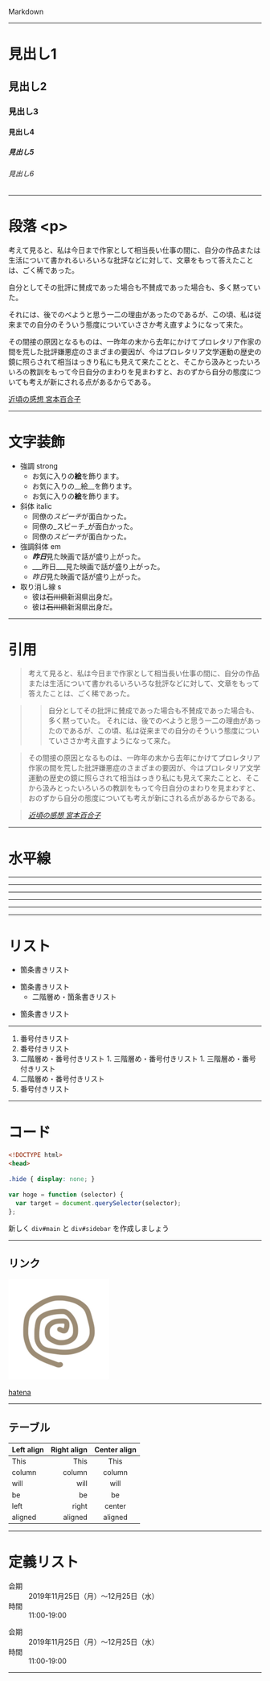 Markdown

---

# 見出し1

## 見出し2

### 見出し3

#### 見出し4

##### 見出し5

###### 見出し6

---

# 段落 \<p>

考えて見ると、私は今日まで作家として相当長い仕事の間に、自分の作品または生活について書かれるいろいろな批評などに対して、文章をもって答えたことは、ごく稀であった。

自分としてその批評に賛成であった場合も不賛成であった場合も、多く黙っていた。

それには、後でのべようと思う一二の理由があったのであるが、この頃、私は従来までの自分のそういう態度についていささか考え直すようになって来た。

その間接の原因となるものは、一昨年の末から去年にかけてプロレタリア作家の間を荒した批評嫌悪症のさまざまの要因が、今はプロレタリア文学運動の歴史の鏡に照らされて相当はっきり私にも見えて来たことと、そこから汲みとったいろいろの教訓をもって今日自分のまわりを見まわすと、おのずから自分の態度についても考えが新にされる点があるからである。

[近頃の感想 宮本百合子](http://www.aozora.gr.jp/cards/000311/files/2854_8465.html)

---

# 文字装飾

- 強調 strong
  - お気に入りの**絵**を飾ります。
  - お気に入りの__絵__を飾ります。
  - お気に入りの<strong>絵</strong>を飾ります。
- 斜体 italic
  - 同僚の*スピーチ*が面白かった。
  - 同僚の_スピーチ_が面白かった。
  - 同僚の<i>スピーチ</i>が面白かった。
- 強調斜体 em
  - ***昨日***見た映画で話が盛り上がった。
  - ___昨日___見た映画で話が盛り上がった。
  - <em>昨日</em>見た映画で話が盛り上がった。
- 取り消し線 s
  - 彼は~~石川県~~新潟県出身だ。
  - 彼は<s>石川県</s>新潟県出身だ。

---

# 引用

> 考えて見ると、私は今日まで作家として相当長い仕事の間に、自分の作品または生活について書かれるいろいろな批評などに対して、文章をもって答えたことは、ごく稀であった。

>> 自分としてその批評に賛成であった場合も不賛成であった場合も、多く黙っていた。
>> それには、後でのべようと思う一二の理由があったのであるが、この頃、私は従来までの自分のそういう態度についていささか考え直すようになって来た。

> その間接の原因となるものは、一昨年の末から去年にかけてプロレタリア作家の間を荒した批評嫌悪症のさまざまの要因が、今はプロレタリア文学運動の歴史の鏡に照らされて相当はっきり私にも見えて来たことと、そこから汲みとったいろいろの教訓をもって今日自分のまわりを見まわすと、おのずから自分の態度についても考えが新にされる点があるからである。

> <cite>[近頃の感想 宮本百合子](http://www.aozora.gr.jp/cards/000311/files/2854_8465.html)</cite>

---

# 水平線

* * *
***
*****
- - -
---------------------------------------
---

# リスト

- 箇条書きリスト
* 箇条書きリスト
    - 二階層め・箇条書きリスト
+ 箇条書きリスト

---

1. 番号付きリスト
1. 番号付きリスト
  1. 二階層め・番号付きリスト
    1. 三階層め・番号付きリスト
    1. 三階層め・番号付きリスト
  1. 二階層め・番号付きリスト
1. 番号付きリスト

---

# コード

```html
<!DOCTYPE html>
<head>
```

```css
.hide { display: none; }
```

```js
var hoge = function (selector) {
  var target = document.querySelector(selector);
};
```

新しく `div#main` と `div#sidebar` を作成しましょう

---

## リンク

![image](https://raw.githubusercontent.com/muratas/lorem-ipsum/master/images/image.jpg)

[hatena](//hatena.ne.jp "hatena.ne.jp")

---

## テーブル

| Left align | Right align | Center align |
|:-----------|------------:|:------------:|
| This       |        This |     This     |
| column     |      column |    column    |
| will       |        will |     will     |
| be         |          be |      be      |
| left       |       right |    center    |
| aligned    |     aligned |   aligned    |

---

# 定義リスト

<dl>
  <dt>会期</dt>
  <dd>2019年11月25日（月）～12月25日（水）</dd>
  <dt>時間</dt>
  <dd>11:00-19:00</dd>
</dl>

<dl>
  <div>
    <dt>会期</dt>
    <dd>2019年11月25日（月）～12月25日（水）</dd>
  </div>
  <div>
    <dt>時間</dt>
    <dd>11:00-19:00</dd>
  </div>
</dl>

---
